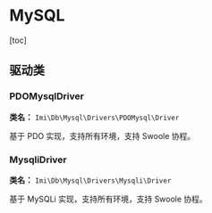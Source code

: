 # MySQL

[toc]

## 驱动类

### PDOMysqlDriver

**类名：** `Imi\Db\Mysql\Drivers\PDOMysql\Driver`

基于 PDO 实现，支持所有环境，支持 Swoole 协程。

### MysqliDriver

**类名：** `Imi\Db\Mysql\Drivers\Mysqli\Driver`

基于 MySQLi 实现，支持所有环境，支持 Swoole 协程。
